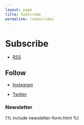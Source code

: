 ```yaml
---
layout: page
title: Subscribe
permalink: /subscribe/
---
```


# Subscribe

- [RSS](/feed)

## Follow

- [Instagram](http://instagram.com/claycarson)

- [Twitter](http://twitter.com/claycarson)


### Newsletter

{% include newsletter-form.html %}